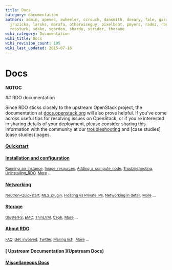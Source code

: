 ```yaml
---
title: Docs
category: documentation
authors: admin, apevec, awheeler, ccrouch, dansmith, dneary, fale, garrett, jlibosva,
  jruzicka, larsks, marafa, otherwiseguy, pixelbeat, pmyers, radez, rbowen, rkukura,
  rossturk, sdake, sgordon, shardy, strider, thoraxe
wiki_category: Documentation
wiki_title: Docs
wiki_revision_count: 105
wiki_last_updated: 2015-07-16
---
```


# Docs

__NOTOC__

<div class="row">
<div class="offset1 span10">
## RDO documentation

Since RDO sticks closely to the upstream OpenStack project, the documentation at [docs.openstack.org](http://docs.openstack.org) will also prove helpful. If you've come across useful tips for resolving issues on OpenStack, or if you're interested in sharing details of your deployment, please consider sharing this information with the community at our [troubleshooting](troubleshooting) and [case studies](case studies) pages.

#### [Quickstart](Quickstart)

#### [ Installation and configuration](Install)

<small>[Running_an_instance](Running_an_instance), [Image_resources](Image_resources), [Adding_a_compute_node](Adding_a_compute_node), [Troubleshooting](Troubleshooting), [Uninstalling_RDO](Uninstalling_RDO), [More](Install) ...</small>

#### [ Networking ](Docs/Networking)

<small>[Neutron-Quickstart](Neutron-Quickstart), [ML2_plugin](ML2_plugin), [Floating vs Private IPs](Difference_between_Floating_IP_and_private_IP), [Networking in detail](Networking_in_too_much_detail), [More](Docs/Networking) ... </small>

#### [ Storage ](Docs/Storage)

<small>[GlusterFS](Using_GlusterFS_for_Cinder_with_RDO_Havana), [EMC](https://wiki.openstack.org/wiki/How_to_deploy_cinder_with_EMC_plug-in), [ThinLVM](Using_ThinLVM_for_Cinder_with_RDO_Havana), [Ceph](http://openstack.redhat.com/Using_Ceph_for_Cinder_with_RDO_Havana), [More](Docs/Storage) ...</small>

#### [ About RDO ](Docs/About)

<small>[FAQ](Frequently_Asked_Questions), [Get_involved](Get_involved), [Twitter](http://twitter.com/rdocommunity), [Mailing list](http://www.redhat.com/mailman/listinfo/rdo-list)], [More](Docs/About) ...</small>

#### [ Upstream Documentation ](Upstream Docs)

#### [ Miscellaneous Docs ](Docs/Misc)

</div>
</div>
<Category:Documentation>
